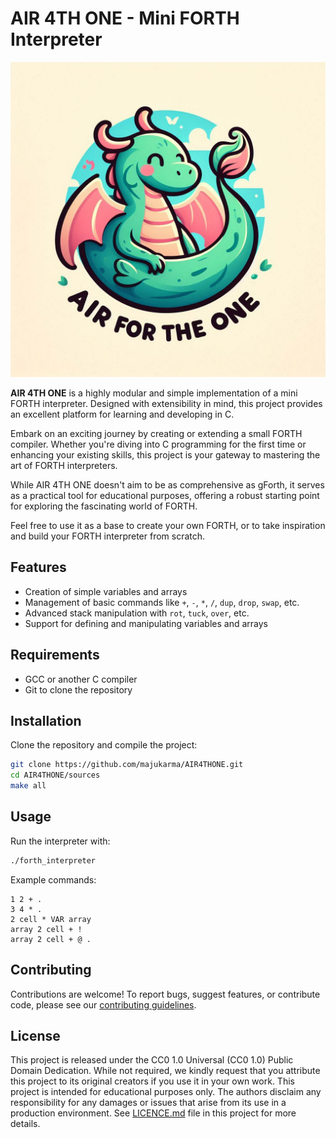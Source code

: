 # AIR 4TH ONE - Mini FORTH Interpreter

![Logo](./Air4TH1.jpg)

**AIR 4TH ONE** is a highly modular and simple implementation of a mini FORTH interpreter. Designed with extensibility in mind, this project provides an excellent platform for learning and developing in C.

Embark on an exciting journey by creating or extending a small FORTH compiler. Whether you're diving into C programming for the first time or enhancing your existing skills, this project is your gateway to mastering the art of FORTH interpreters.

While AIR 4TH ONE doesn't aim to be as comprehensive as gForth, it serves as a practical tool for educational purposes, offering a robust starting point for exploring the fascinating world of FORTH.

Feel free to use it as a base to create your own FORTH, or to take inspiration and build your FORTH interpreter from scratch.


## Features

- Creation of simple variables and arrays
- Management of basic commands like `+`, `-`, `*`, `/`, `dup`, `drop`, `swap`, etc.
- Advanced stack manipulation with `rot`, `tuck`, `over`, etc.
- Support for defining and manipulating variables and arrays

## Requirements

- GCC or another C compiler
- Git to clone the repository

## Installation

Clone the repository and compile the project:

```bash
git clone https://github.com/majukarma/AIR4THONE.git
cd AIR4THONE/sources
make all
```

## Usage

Run the interpreter with:
```bash
./forth_interpreter
```

Example commands:

```forth
1 2 + .
3 4 * .
2 cell * VAR array
array 2 cell + !
array 2 cell + @ .
```

## Contributing

Contributions are welcome! To report bugs, suggest features, or contribute code, please see our [contributing guidelines](https://contributing.md/).

## License

This project is released under the CC0 1.0 Universal (CC0 1.0) Public Domain Dedication.
While not required, we kindly request that you attribute this project to its original creators if you use it in your own work.
This project is intended for educational purposes only. The authors disclaim any responsibility for any damages or issues
that arise from its use in a production environment. See [LICENCE.md](./LICENCE.md) file in this project for more details.
